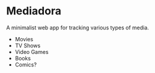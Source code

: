 # Mediadora

A minimalist web app for tracking various types of media.

* Movies
* TV Shows
* Video Games
* Books
* Comics?
